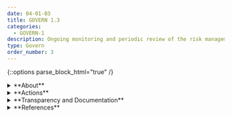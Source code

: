 ```yaml
---
date: 04-01-03
title: GOVERN 1.3
categories:
  - GOVERN-1
description: Ongoing monitoring and periodic review of the risk management process and its outcomes are planned, with organizational roles and responsibilities clearly defined.
type: Govern
order_number: 3
---
```

{::options parse_block_html="true" /}


<details>
<summary markdown="span">**About**</summary>
<br>
AI systems are dynamic and may perform in unexpected ways once deployed. Continuous monitoring is a risk management process for tracking unexpected issues and performance, in real-time or at a specific frequency, across the AI system lifecycle.

Incident response and “appeal and override” are commonly used processes in information technology management that can be adopted for AI systems. These processes enable real-time flagging of potential incidents, and human adjudication of system outcomes.

Establishing and maintaining incident response plans can reduce the likelihood of additive impacts during an AI incident. Smaller organizations which may not have fulsome governance programs, can utilize incident response plans for addressing system failures, abuse and misuse.

</details>

<details>
<summary markdown="span">**Actions**</summary>
* Establish and regularly review documentation policies that address information related to:
    * AI actor contact information
    * Business justification
    * Scope and usage
    * Assumptions and limitations
    * Description of training data
    * Algorithmic methodology
    * Evaluated alternative approaches
    * Description of output data
    * Testing and validation results
    * Down- and up-stream dependencies
    * Plans for deployment, monitoring, and change management
    * Stakeholder engagement plans
* Verify documentation policies for AI systems are in place, regularly, updated and followed across the organization.
* Establish policies for a model documentation inventory system and regularly review its completeness, usability, and efficacy.
* Establish mechanisms to regularly review the efficacy of risk management processes.
* Identify AI actors responsible for evaluating efficacy of risk management processes and approaches, and for course-correction based on results.


</details>

<details>
<summary markdown="span">**Transparency and Documentation**</summary>
<br>
Column G goes here.

</details>

<details>
<summary markdown="span">**References**</summary>
<br>
Bd. Governors Fed. Rsrv. Sys., Supervisory Guidance on Model Risk Management, SR Letter 11-7 (Apr. 4, 2011).

Off. Comptroller Currency, Comptroller’s Handbook: Model Risk Management (Aug. 2021), https://ww w.occ.gov/publications-and-resources/publications/comptrollers-handbook/files/model-risk-management /index-model-risk-management.html.

Margaret Mitchell et al., “Model Cards for Model Reporting." Proceedings of 2019 FATML Conference, available at https://arxiv.org/pdf/1810.03993.pdf.

Timnit Gebru et al., “Datasheets for Datasets,” Communications of the ACM 64, No. 12, 2021, available at https://arxiv.org/pdf/1803.09010.pdf.

Bender, E. M., Friedman, B. & McMillan-Major, A.,  (2022). A Guide for Writing Data Statements for Natural Language Processing. University of Washington.  Accessed July 14, 2022. .https://techpolicylab.uw.edu/wp-content/uploads/2021/11/Data_Statements_Guide_V2.pdf

M. Arnold, R. K. E. Bellamy, M. Hind, et al. FactSheets: Increasing trust in AI services through supplier's declarations of conformity. IBM Journal of Research and Development 63, 4/5 (July-September 2019), 6:1-6:13. https://ieeexplore.ieee.org/document/8843893

John Richards, David Piorkowski, Michael Hind, et al. A Human-Centered Methodology for Creating AI FactSheets. Bulletin of the IEEE Computer Society Technical Committee on Data Engineering. Available at http://sites.computer.org/debull/A21dec/p47.pdf

OECD (2022), "OECD Framework for the Classification of AI systems", OECD Digital Economy Papers, No. 323, OECD Publishing, Paris, https://doi.org/10.1787/cb6d9eca-en.

</details>
